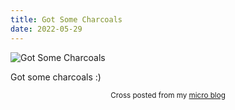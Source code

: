 ```yaml
---
title: Got Some Charcoals
date: 2022-05-29
---
```

![Got Some Charcoals](image/c6f5344e76.jpg)

<p>Got some charcoals :)</p>



<center><small>Cross posted from my <a href='http://micro.blog/joshnicholas'>micro blog</a></small></center>

    